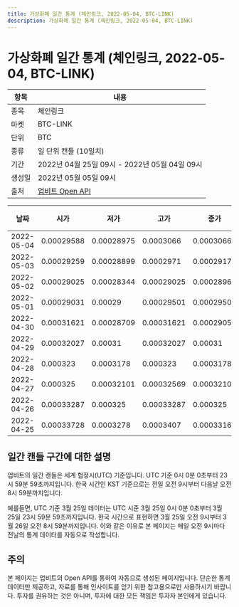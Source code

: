 ```yaml
---
title: 가상화폐 일간 통계 (체인링크, 2022-05-04, BTC-LINK)
description: 가상화폐 일간 통계 (체인링크, 2022-05-04, BTC-LINK)
---
```



가상화폐 일간 통계 (체인링크, 2022-05-04, BTC-LINK)
===

|항목|내용|
|--|--|
|종목|체인링크|
|마켓|BTC-LINK|
|단위|BTC|
|종류|일 단위 캔들 (10일치)|
|기간|2022년 04월 25일 09시 - 2022년 05월 04일 09시|
|생성일|2022년 05월 05일 09시|
|출처|[업비트 Open API](https://docs.upbit.com)|


|날짜|시가|저가|고가|종가|비고|
|--|--|--|--|--|--|
|2022-05-04|0.00029588|0.00028975|0.0003066|0.0003066|    |
|2022-05-03|0.00029259|0.00028899|0.0002971|0.00029177|    |
|2022-05-02|0.00029025|0.00028344|0.00029025|0.00028969|    |
|2022-05-01|0.00029031|0.00029|0.00029501|0.00029501|    |
|2022-04-30|0.00031621|0.00028709|0.00031621|0.00029054|    |
|2022-04-29|0.00032027|0.00031|0.00032027|0.00031|    |
|2022-04-28|0.000323|0.0003178|0.000323|0.0003178|    |
|2022-04-27|0.000325|0.00032101|0.00032569|0.00032101|    |
|2022-04-26|0.00033287|0.000325|0.00033287|0.000325|    |
|2022-04-25|0.00033728|0.0003278|0.0003407|0.00033168|    |


일간 캔들 구간에 대한 설명
---


업비트의 일간 캔들은 세계 협정시(UTC) 기준입니다. 
UTC 기준 0시 0분 0초부터 23시 59분 59초까지입니다. 
한국 시간인 KST 기준으로는 전일 오전 9시부터 다음날 오전 8시 59분까지입니다. 


예를들면, UTC 기준 3월 25일 데이터는 UTC 시준 3월 25일 0시 0분 0초부터 3월 25일 23시 59분 59초까지입니다. 
한국 시간으로 표현하면 3월 25일 오전 9시부터 3월 26일 오전 8시 59분까지입니다. 
이와 같은 이유로 본 페이지는 매일 오전 9시마다 전날의 통계 데이터를 자동으로 작성합니다. 


주의
---


본 페이지는 업비트의 Open API를 통하여 자동으로 생성된 페이지입니다. 
단순한 통계 데이터만 제공하고, 자료를 통해 인사이트를 얻기 위한 참고용으로만 사용하시기 바랍니다. 
투자를 권유하는 것은 아니며, 투자에 대한 모든 책임은 투자자 본인에게 있습니다. 
